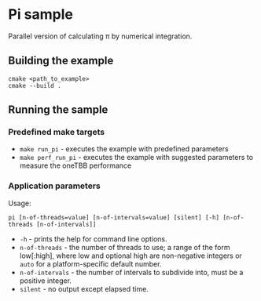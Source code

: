 # Pi sample
Parallel version of calculating &pi; by numerical integration.

## Building the example
```
cmake <path_to_example>
cmake --build .
```

## Running the sample
### Predefined make targets
* `make run_pi` - executes the example with predefined parameters
* `make perf_run_pi` - executes the example with suggested parameters to measure the oneTBB performance

### Application parameters
Usage:
```
pi [n-of-threads=value] [n-of-intervals=value] [silent] [-h] [n-of-threads [n-of-intervals]]
```
* `-h` - prints the help for command line options.
* `n-of-threads` - the number of threads to use; a range of the form low\[:high\], where low and optional high are non-negative integers or `auto` for a platform-specific default number.
* `n-of-intervals` - the number of intervals to subdivide into, must be a positive integer.
* `silent` - no output except elapsed time.
